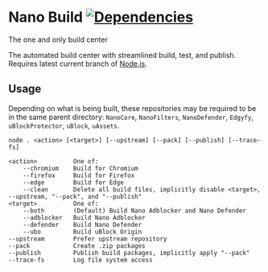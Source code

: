 # Nano Build [![Dependencies](https://david-dm.org/NanoAdblocker/NanoBuild.svg)](https://david-dm.org/NanoAdblocker/NanoBuild)

The one and only build center

The automated build center with streamlined build, test, and publish.
Requires latest current branch of [Node.js](https://nodejs.org/en/).

## Usage

Depending on what is being built, these repositories may be required to be in
the same parent directory: `NanoCore`, `NanoFilters`, `NanoDefender`,
`Edgyfy`, `uBlockProtector`, `uBlock`, `uAssets`.

```
node . <action> [<target>] [--upstream] [--pack] [--publish] [--trace-fs]

<action>          One of:
    --chromium    Build for Chromium
    --firefox     Build for Firefox
    --edge        Build for Edge
    --clean       Delete all build files, implicitly disable <target>, --upstream, "--pack", and "--publish"
<target>          One of:
    --both        (Default) Build Nano Adblocker and Nano Defender
    --adblocker   Build Nano Adblocker
    --defender    Build Nano Defender
    --ubo         Build uBlock Origin
--upstream        Prefer upstream repository
--pack            Create .zip packages
--publish         Publish build packages, implicitly apply "--pack"
--trace-fs        Log file system access
```
